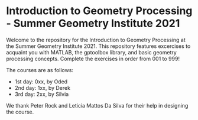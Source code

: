 # Introduction to Geometry Processing - Summer Geometry Institute 2021

Welcome to the repository for the Introduction to Geometry Processing at the Summer Geometry Institute 2021.
This repository features excercises to acquaint you with MATLAB, the gptoolbox library, and basic geometry processing concepts.
Complete the exercises in order from 001 to 999!

The courses are as follows:
* 1st day: 0xx, by Oded
* 2nd day: 1xx, by Derek
* 3rd day: 2xx, by Silvia

We thank Peter Rock and Leticia Mattos Da Silva for their help in designing the course.
